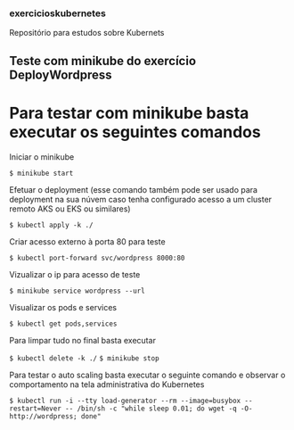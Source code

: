### exercicioskubernetes
Repositório para estudos sobre Kubernets

## Teste com minikube do exercício DeployWordpress

# Para testar com minikube basta executar os seguintes comandos

Iniciar o minikube

`$ minikube start`

Efetuar o deployment (esse comando também pode ser usado para deployment na sua núvem caso tenha configurado acesso a um cluster remoto AKS ou EKS ou similares)

`$ kubectl apply -k ./`

Criar acesso externo à porta 80 para teste

`$ kubectl port-forward svc/wordpress 8000:80`

Vizualizar o ip para acesso de teste

`$ minikube service wordpress --url`

Visualizar os pods e services

`$ kubectl get pods,services`

Para limpar tudo no final basta executar

`$ kubectl delete -k ./`
`$ minikube stop`

Para testar o auto scaling basta executar o seguinte comando e observar o comportamento na tela administrativa do Kubernetes

`$ kubectl run -i --tty load-generator --rm --image=busybox --restart=Never -- /bin/sh -c "while sleep 0.01; do wget -q -O- http://wordpress; done"`
